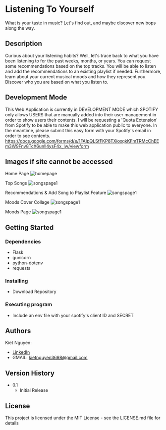 # Listening To Yourself 

What is your taste in music? Let's find out, and maybe discover new bops along the way.

## Description

Curious about your listening habits? Well, let's trace back to what you have been listening to for the past weeks, months, or years. You can request some recommendations based on the top tracks. You will be able to listen and add the recommendations to an existing playlist if needed. Furthermore, learn about your current musical moods and how they represent you. Discover who you are based on what you listen to.

## Development Mode

This Web Application is currently in DEVELOPMENT MODE which SPOTIFY only allows USERS that are manually added into their user management in order to show users their contents. I will be requesting a 'Quota Extension' from Spotify to be able to make this web application public to everyone. In the meantime, please submit this easy form with your Spotify's email in order to see contents. https://docs.google.com/forms/d/e/1FAIpQLSfFKP8TXioxqkKFmTRMcChEEm3W9Fnv8TcX6unll4ysF4x_Iw/viewform

## Images if site cannot be accessed

Home Page
![homepage](https://github.com/kietn20/Listening-to-Yourself/blob/main/static/docs/images/homepage.png?raw=true)

Top Songs
![songspage1](https://github.com/kietn20/Listening-to-Yourself/blob/main/static/docs/images/songpage1.png?raw=true)

Recommendations & Add Song to Playlist Feature
![songspage1](https://github.com/kietn20/Listening-to-Yourself/blob/main/static/docs/images/songpage2.png?raw=true)

Moods Cover Collage
![songspage1](https://github.com/kietn20/Listening-to-Yourself/blob/main/static/docs/images/moodpage1.png?raw=true)

Moods Page
![songspage1](https://github.com/kietn20/Listening-to-Yourself/blob/main/static/docs/images/moodpage2.png?raw=true)

## Getting Started

### Dependencies

* Flask
* gunicorn
* python-dotenv
* requests

### Installing

* Download Repository 

### Executing program

* Include an env file with your spotify's client ID and SECRET

## Authors
  
Kiet Nguyen: 
* [LinkedIn](https://www.linkedin.com/in/kiet-nguyen-232458276/) 
* GMAIL: kietnguyen3698@gmail.com

## Version History
* 0.1
    * Initial Release

## License

This project is licensed under the MIT License - see the LICENSE.md file for details
